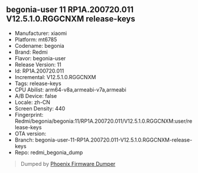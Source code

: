 ## begonia-user 11 RP1A.200720.011 V12.5.1.0.RGGCNXM release-keys
- Manufacturer: xiaomi
- Platform: mt6785
- Codename: begonia
- Brand: Redmi
- Flavor: begonia-user
- Release Version: 11
- Id: RP1A.200720.011
- Incremental: V12.5.1.0.RGGCNXM
- Tags: release-keys
- CPU Abilist: arm64-v8a,armeabi-v7a,armeabi
- A/B Device: false
- Locale: zh-CN
- Screen Density: 440
- Fingerprint: Redmi/begonia/begonia:11/RP1A.200720.011/V12.5.1.0.RGGCNXM:user/release-keys
- OTA version: 
- Branch: begonia-user-11-RP1A.200720.011-V12.5.1.0.RGGCNXM-release-keys
- Repo: redmi_begonia_dump


>Dumped by [Phoenix Firmware Dumper](https://github.com/DroidDumps/phoenix_firmware_dumper)
